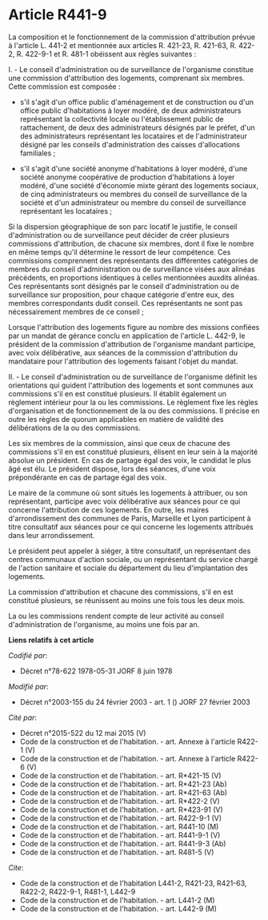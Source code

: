 # Article R441-9

La composition et le fonctionnement de la commission d'attribution prévue à l'article L. 441-2 et mentionnée aux articles R.
421-23, R. 421-63, R. 422-2, R. 422-9-1 et R. 481-1 obéissent aux règles suivantes :

I. - Le conseil d'administration ou de surveillance de l'organisme constitue une commission d'attribution des logements,
comprenant six membres. Cette commission est composée :

- s'il s'agit d'un office public d'aménagement et de construction ou d'un office public d'habitations à loyer modéré, de deux
administrateurs représentant la collectivité locale ou l'établissement public de rattachement, de deux des administrateurs
désignés par le préfet, d'un des administrateurs représentant les locataires et de l'administrateur désigné par les conseils
d'administration des caisses d'allocations familiales ;

- s'il s'agit d'une société anonyme d'habitations à loyer modéré, d'une société anonyme coopérative de production
d'habitations à loyer modéré, d'une société d'économie mixte gérant des logements sociaux, de cinq administrateurs ou membres
du conseil de surveillance de la société et d'un administrateur ou membre du conseil de surveillance représentant les
locataires ;

Si la dispersion géographique de son parc locatif le justifie, le conseil d'administration ou de surveillance peut décider de
créer plusieurs commissions d'attribution, de chacune six membres, dont il fixe le nombre en même temps qu'il détermine le
ressort de leur compétence. Ces commissions comprennent des représentants des différentes catégories de membres du conseil
d'administration ou de surveillance visées aux alinéas précédents, en proportions identiques à celles mentionnées auxdits
alinéas. Ces représentants sont désignés par le conseil d'administration ou de surveillance sur proposition, pour chaque
catégorie d'entre eux, des membres correspondants dudit conseil. Ces représentants ne sont pas nécessairement membres de ce
conseil ;

Lorsque l'attribution des logements figure au nombre des missions confiées par un mandat de gérance conclu en application de
l'article L. 442-9, le président de la commission d'attribution de l'organisme mandant participe, avec voix délibérative, aux
séances de la commission d'attribution du mandataire pour l'attribution des logements faisant l'objet du mandat.

II. - Le conseil d'administration ou de surveillance de l'organisme définit les orientations qui guident l'attribution des
logements et sont communes aux commissions s'il en est constitué plusieurs. Il établit également un règlement intérieur pour
la ou les commissions. Le règlement fixe les règles d'organisation et de fonctionnement de la ou des commissions. Il précise
en outre les règles de quorum applicables en matière de validité des délibérations de la ou des commissions.

Les six membres de la commission, ainsi que ceux de chacune des commissions s'il en est constitué plusieurs, élisent en leur
sein à la majorité absolue un président. En cas de partage égal des voix, le candidat le plus âgé est élu. Le président
dispose, lors des séances, d'une voix prépondérante en cas de partage égal des voix.

Le maire de la commune où sont situés les logements à attribuer, ou son représentant, participe avec voix délibérative aux
séances pour ce qui concerne l'attribution de ces logements. En outre, les maires d'arrondissement des communes de Paris,
Marseille et Lyon participent à titre consultatif aux séances pour ce qui concerne les logements attribués dans leur
arrondissement.

Le président peut appeler à siéger, à titre consultatif, un représentant des centres communaux d'action sociale, ou un
représentant du service chargé de l'action sanitaire et sociale du département du lieu d'implantation des logements.

La commission d'attribution et chacune des commissions, s'il en est constitué plusieurs, se réunissent au moins une fois tous
les deux mois.

La ou les commissions rendent compte de leur activité au conseil d'administration de l'organisme, au moins une fois par an.

**Liens relatifs à cet article**

_Codifié par_:

  - Décret n°78-622 1978-05-31 JORF 8 juin 1978

_Modifié par_:

  - Décret n°2003-155 du 24 février 2003 - art. 1 () JORF 27 février 2003

_Cité par_:

  - Décret n°2015-522 du 12 mai 2015 (V)
  - Code de la construction et de l'habitation. - art. Annexe à l'article R422-1 (V)
  - Code de la construction et de l'habitation. - art. Annexe à l'article R422-6 (V)
  - Code de la construction et de l'habitation. - art. R*421-15 (V)
  - Code de la construction et de l'habitation. - art. R*421-23 (Ab)
  - Code de la construction et de l'habitation. - art. R*421-63 (Ab)
  - Code de la construction et de l'habitation. - art. R*422-2 (V)
  - Code de la construction et de l'habitation. - art. R*423-91 (V)
  - Code de la construction et de l'habitation. - art. R422-9-1 (V)
  - Code de la construction et de l'habitation. - art. R441-10 (M)
  - Code de la construction et de l'habitation. - art. R441-9-1 (V)
  - Code de la construction et de l'habitation. - art. R441-9-3 (Ab)
  - Code de la construction et de l'habitation. - art. R481-5 (V)

_Cite_:

  - Code de la construction et de l'habitation L441-2, R421-23, R421-63, R422-2, R422-9-1, R481-1, L442-9
  - Code de la construction et de l'habitation. - art. L441-2 (M)
  - Code de la construction et de l'habitation. - art. L442-9 (M)
